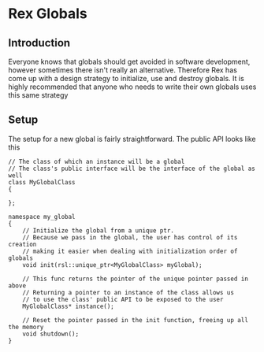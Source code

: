 # Rex Globals

## Introduction
Everyone knows that globals should get avoided in software development, however sometimes there isn't really an alternative. Therefore Rex has come up with a design strategy to initialize, use and destroy globals. It is highly recommended that anyone who needs to write their own globals uses this same strategy

## Setup
The setup for a new global is fairly straightforward. The public API looks like this

```
// The class of which an instance will be a global
// The class's public interface will be the interface of the global as well
class MyGlobalClass
{

};

namespace my_global
{
    // Initialize the global from a unique ptr.
    // Because we pass in the global, the user has control of its creation
    // making it easier when dealing with initialization order of globals
    void init(rsl::unique_ptr<MyGlobalClass> myGlobal);

    // This func returns the pointer of the unique pointer passed in above
    // Returning a pointer to an instance of the class allows us
    // to use the class' public API to be exposed to the user
    MyGlobalClass* instance();

    // Reset the pointer passed in the init function, freeing up all the memory
    void shutdown();
}
```